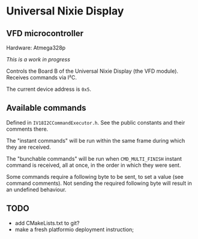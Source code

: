 Universal Nixie Display
=======================

VFD microcontroller
-------------------

Hardware: Atmega328p

*This is a work in progress*

Controls the Board B of the Universal Nixie Display (the VFD module).
Receives commands via I²C.

The current device address is `0x5`.

Available commands
------------------

Defined in `IV18I2CCommandExecutor.h`.
See the public constants and their comments there. 

The "instant commands" will be run within the same frame during which they are received.

The "bunchable commands" will be run when `CMD_MULTI_FINISH` instant command is received, all at once, in the order
in which they were sent.

Some commands require a following byte to be sent, to set a value (see command comments).
Not sending the required following byte will result in an undefined behaviour.

TODO
----

- add CMakeLists.txt to git?
- make a fresh platformio deployment instruction;